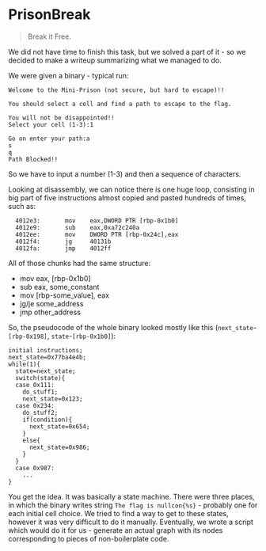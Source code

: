 # PrisonBreak

> Break it Free.

We did not have time to finish this task, but we solved a part of it - so we decided to make a 
writeup summarizing what we managed to do.

We were given a binary - typical run:
```
Welcome to the Mini-Prison (not secure, but hard to escape)!!

You should select a cell and find a path to escape to the flag.

You will not be disappointed!!
Select your cell (1-3):1

Go on enter your path:a
s
q
Path Blocked!!
```
So we have to input a number (1-3) and then a sequence of characters. 

Looking at disassembly, we can notice there is one huge loop, consisting in big part of five instructions almost copied
and pasted hundreds of times, such as:
```
  4012e3:       mov    eax,DWORD PTR [rbp-0x1b0]
  4012e9:       sub    eax,0xa72c240a
  4012ee:       mov    DWORD PTR [rbp-0x24c],eax
  4012f4:       jg     40131b
  4012fa:       jmp    4012ff
```

All of those chunks had the same structure:
- mov eax, [rbp-0x1b0]
- sub eax, some_constant
- mov [rbp-some_value], eax
- jg/je some_address
- jmp other_address

So, the pseudocode of the whole binary looked mostly like this (`next_state`-`[rbp-0x198]`, `state`-`[rbp-0x1b0]`):
```
initial instructions;
next_state=0x77ba4e4b;
while(1){
  state=next_state;
  switch(state){
  case 0x111:
    do_stuff1;
    next_state=0x123;
  case 0x234:
    do_stuff2;
    if(condition){
      next_state=0x654;
    }
    else{
      next_state=0x986;
    }
  }
  case 0x987:
    ...
}
```
You get the idea. It was basically a state machine. There were three places, in which the binary writes string
`The flag is nullcon{%s}` - probably one for each initial cell choice. We tried to find a way to get to these states,
however it was very difficult to do it manually. Eventually, we wrote a script which would do it for us - generate an
actual graph with its nodes corresponding to pieces of non-boilerplate code.
